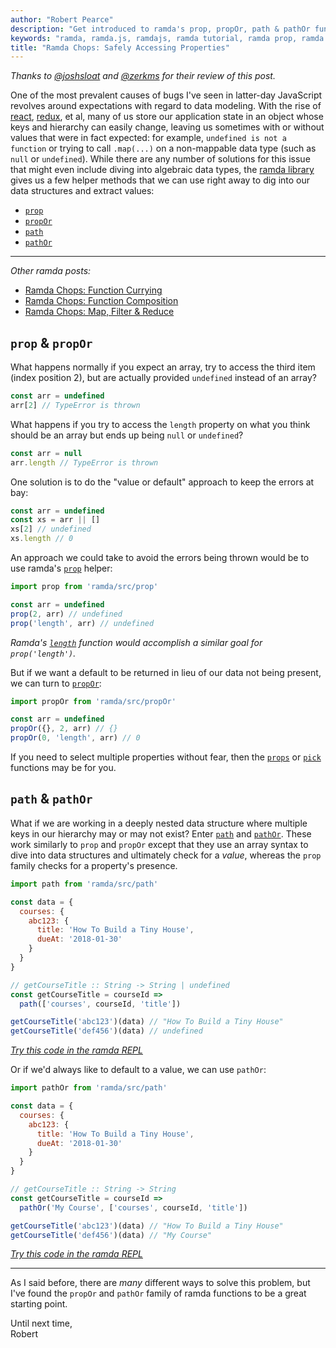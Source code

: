 ```yaml
---
author: "Robert Pearce"
description: "Get introduced to ramda's prop, propOr, path & pathOr functions."
keywords: "ramda, ramda.js, ramdajs, ramda tutorial, ramda prop, ramda propOr, ramda path, ramda pathOr, ramda fp"
title: "Ramda Chops: Safely Accessing Properties"
---
```


_Thanks to [@joshsloat](https://twitter.com/joshsloat) and
[@zerkms](https://twitter.com/zerkms) for their review of this post._

One of the most prevalent causes of bugs I've seen in latter-day JavaScript
revolves around expectations with regard to data modeling. With the rise of
[react](https://reactjs.org/), [redux](https://redux.js.org/), et al, many of us
store our application state in an object whose keys and hierarchy can easily
change, leaving us sometimes with or without values that were in fact expected:
for example, `undefined is not a function` or trying to call `.map(...)` on a
non-mappable data type (such as `null` or `undefined`). While there are any
number of solutions for this issue that might even include diving into algebraic
data types, the [ramda library](http://ramdajs.com) gives us a few
helper methods that we can use right away to dig into our data structures and
extract values:

* [`prop`](http://ramdajs.com/docs/#prop)
* [`propOr`](http://ramdajs.com/docs/#propOr)
* [`path`](http://ramdajs.com/docs/#path)
* [`pathOr`](http://ramdajs.com/docs/#pathOr)

* * *

_Other ramda posts:_

* [Ramda Chops: Function Currying](/ramda-chops-function-currying.html)
* [Ramda Chops: Function Composition](/ramda-chops-function-composition.html)
* [Ramda Chops: Map, Filter & Reduce](/ramda-chops-map-filter-and-reduce.html)

## `prop` & `propOr`
What happens normally if you expect an array, try to access the third item
(index position 2), but are actually provided `undefined` instead of an array?

```js
const arr = undefined
arr[2] // TypeError is thrown
```

What happens if you try to access the `length` property on what you think should
be an array but ends up being `null` or `undefined`?

```js
const arr = null
arr.length // TypeError is thrown
```

One solution is to do the "value or default" approach to keep the errors at bay:

```js
const arr = undefined
const xs = arr || []
xs[2] // undefined
xs.length // 0
```

An approach we could take to avoid the errors being thrown would be to use
ramda's [`prop`](http://ramdajs.com/docs/#prop) helper:

```js
import prop from 'ramda/src/prop'

const arr = undefined
prop(2, arr) // undefined
prop('length', arr) // undefined
```

_Ramda's [`length`](http://ramdajs.com/docs/#length) function would accomplish
a similar goal for `prop('length')`._

But if we want a default to be returned in lieu of our data not being present,
we can turn to [`propOr`](http://ramdajs.com/docs/#propOr):

```js
import propOr from 'ramda/src/propOr'

const arr = undefined
propOr({}, 2, arr) // {}
propOr(0, 'length', arr) // 0
```

If you need to select multiple properties without fear, then the
[`props`](http://ramdajs.com/docs/#props) or
[`pick`](http://ramdajs.com/docs/#pick) functions may be for you.

## `path` & `pathOr`
What if we are working in a deeply nested data structure where multiple keys in
our hierarchy may or may not exist? Enter [`path`](http://ramdajs.com/docs/#path)
and [`pathOr`](http://ramdajs.com/docs/#pathOr). These work similarly to `prop`
and `propOr` except that they use an array syntax to dive into data structures
and ultimately check for a _value_, whereas the `prop` family checks for a
property's presence.

```js
import path from 'ramda/src/path'

const data = {
  courses: {
    abc123: {
      title: 'How To Build a Tiny House',
      dueAt: '2018-01-30'
    }
  }
}

// getCourseTitle :: String -> String | undefined
const getCourseTitle = courseId =>
  path(['courses', courseId, 'title'])

getCourseTitle('abc123')(data) // "How To Build a Tiny House"
getCourseTitle('def456')(data) // undefined
```

_[Try this code in the ramda REPL](https://goo.gl/fdujHu)_

Or if we'd always like to default to a value, we can use `pathOr`:

```js
import pathOr from 'ramda/src/path'

const data = {
  courses: {
    abc123: {
      title: 'How To Build a Tiny House',
      dueAt: '2018-01-30'
    }
  }
}

// getCourseTitle :: String -> String
const getCourseTitle = courseId =>
  pathOr('My Course', ['courses', courseId, 'title'])

getCourseTitle('abc123')(data) // "How To Build a Tiny House"
getCourseTitle('def456')(data) // "My Course"
```

_[Try this code in the ramda REPL](https://goo.gl/PXD1ju)_

* * *

As I said before, there are _many_ different ways to solve this problem, but
I've found the `propOr` and `pathOr` family of ramda functions to be a great
starting point.

Until next time,
<br />
Robert
